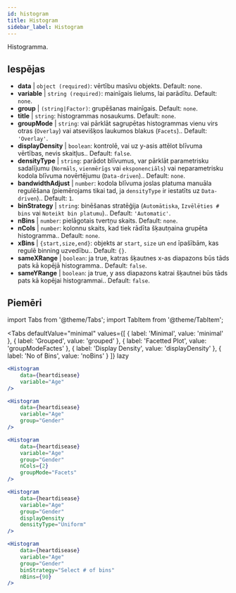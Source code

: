 ```yaml
---
id: histogram
title: Histogram
sidebar_label: Histogram
---
```


Histogramma.

## Iespējas

* __data__ | `object (required)`: vērtību masīvu objekts. Default: `none`.
* __variable__ | `string (required)`: mainīgais lielums, lai parādītu. Default: `none`.
* __group__ | `(string|Factor)`: grupēšanas mainīgais. Default: `none`.
* __title__ | `string`: histogrammas nosaukums. Default: `none`.
* __groupMode__ | `string`: vai pārklāt sagrupētas histogrammas vienu virs otras (`Overlay`) vai atsevišķos laukumos blakus (`Facets`).. Default: `'Overlay'`.
* __displayDensity__ | `boolean`: kontrolē, vai uz y-asis attēlot blīvuma vērtības, nevis skaitļus.. Default: `false`.
* __densityType__ | `string`: parādot blīvumus, var pārklāt parametrisku sadalījumu (`Normāls`, `vienmērīgs` vai `eksponenciāls`) vai neparametrisku kodola blīvuma novērtējumu (`Data-driven`).. Default: `none`.
* __bandwidthAdjust__ | `number`: kodola blīvuma joslas platuma manuāla regulēšana (piemērojams tikai tad, ja `densityType` ir iestatīts uz `Data-driven`).. Default: `1`.
* __binStrategy__ | `string`: binēšanas stratēģija (`Automātiska`, `Izvēlēties # bins` vai `Noteikt bin platumu`).. Default: `'Automatic'`.
* __nBins__ | `number`: pielāgotais tvertņu skaits. Default: `none`.
* __nCols__ | `number`: kolonnu skaits, kad tiek rādīta šķautņaina grupēta histogramma.. Default: `none`.
* __xBins__ | `{start,size,end}`: objekts ar `start`, `size` un `end` īpašībām, kas regulē binning uzvedību.. Default: `{}`.
* __sameXRange__ | `boolean`: ja true, katras šķautnes x-as diapazons būs tāds pats kā kopējā histogramma.. Default: `false`.
* __sameYRange__ | `boolean`: ja true, y ass diapazons katrai šķautnei būs tāds pats kā kopējai histogrammai.. Default: `false`.


## Piemēri

import Tabs from '@theme/Tabs';
import TabItem from '@theme/TabItem';

<Tabs
    defaultValue="minimal"
    values={[
        { label: 'Minimal', value: 'minimal' },
        { label: 'Grouped', value: 'grouped' },
        { label: 'Facetted Plot', value: 'groupModeFactes' },
        { label: 'Display Density', value: 'displayDensity' },
        { label: 'No of Bins', value: 'noBins' }
    ]}
    lazy
>

<TabItem value="minimal">

```jsx live
<Histogram 
    data={heartdisease} 
    variable="Age"
/>
```

</TabItem>

<TabItem value="grouped">

```jsx live
<Histogram 
    data={heartdisease} 
    variable="Age"
    group="Gender"
/>
```

</TabItem>

<TabItem value="groupModeFactes">

```jsx live
<Histogram 
    data={heartdisease} 
    variable="Age"
    group="Gender"
    nCols={2}
    groupMode="Facets"
/>
```

</TabItem>

<TabItem value="displayDensity">

```jsx live
<Histogram 
    data={heartdisease} 
    variable="Age"
    group="Gender"
    displayDensity 
    densityType="Uniform"
/>
```

</TabItem>

<TabItem value="noBins">

```jsx live
<Histogram 
    data={heartdisease} 
    variable="Age"
    group="Gender"
    binStrategy="Select # of bins"
    nBins={90}
/>
```

</TabItem>

</Tabs>
